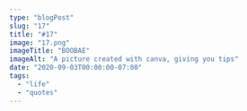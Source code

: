 ```yaml
---
type: "blogPost"
slug: "17"
title: "#17"
image: "17.png"
imageTitle: "BOOBAE"
imageAlt: "A picture created with canva, giving you tips"
date: "2020-09-03T00:00:00-07:00"
tags:
  - "life"
  - "quotes"
---
```


